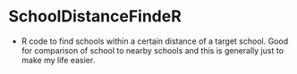 # SchoolDistanceFindeR
* R code to find schools within a certain distance of a target school. Good for comparison of school to nearby schools and this is generally just to make my life easier.
